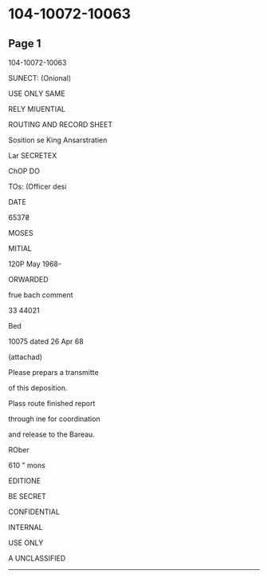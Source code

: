 # 104-10072-10063

## Page 1

104-10072-10063

SUNECT: (Onional)

USE ONLY SAME

RELY MIUENTIAL

ROUTING AND RECORD SHEET

Sosition se King Ansarstratien

Lar SECRETEX

ChOP DO

TOs: (Officer desi

DATE

6537₴

MOSES

MITIAL

120P May 1968-

ORWARDED

frue bach comment

33 44021

Bed

10075 dated 26 Apr 68

(attachad)

Please prepars a transmitte

of this deposition.

Plass route finished report

through ine for coordination

and release to the Bareau.

ROber

610 " mons

EDITIONE

BE SECRET

CONFIDENTIAL

INTERNAL

USE ONLY

A UNCLASSIFIED

---

